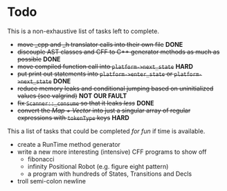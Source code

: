 Todo
====

This is a non-exhaustive list of tasks left to complete.

* ~~move _cpp and _h translator calls into their own file~~ **DONE**
* ~~discouple AST classes and CFF to C++ generator methods as much as possible~~ **DONE**
* ~~move compiled function call into `platform->next_state`~~ **HARD**
* ~~put print out statements into `platform->enter_state` or `platform->next_state`~~ **DONE**
* ~~reduce memory leaks and conditional jumping based on uninitialized values (see valgrind)~~ **NOT OUR FAULT**
* ~~fix `Scanner::_consume` so that it leaks _less_~~ **DONE**
* ~~convert the _Map + Vector_ into just a singular array of regular expressions with `tokenType` keys~~ **HARD**


This a list of tasks that could be completed _for fun_ if time is available.


* create a RunTime method generator
* write a new more interesting (intensive) CFF programs to show off
	* fibonacci
	* infinity Positional Robot (e.g. figure eight pattern)
	* a program with hundreds of States, Transitions and Decls
* troll semi-colon newline
